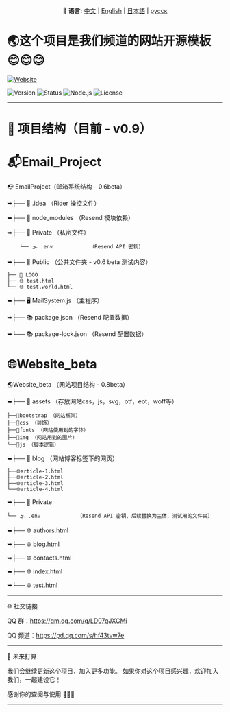  <p align="center">
  📘 <b>语言:</b>
  <a href="./README.md"> 中文</a> |
  <a href="./README.en.md"> English</a> |
  <a href="./README.ja.md"> 日本語</a> |
  <a href="./README.py.md"> русск</a>
</p>


# 🌏这个项目是我们频道的网站开源模板😊😊😊


[![Website](https://img.shields.io/badge/访问我们的网站-OpenFrqush-blue?logo=google-chrome)](https://openfrqushgame.com)     



![Version](https://img.shields.io/badge/version-0.9-blue)
![Status](https://img.shields.io/badge/status-beta-yellow)
![Node.js](https://img.shields.io/badge/node-%3E%3D18.0.0-green)
![License](https://img.shields.io/badge/license-MIT-blue)

---

# 📖 项目结构（目前 - v0.9）

  # 📬Email_Project 
📭 EmailProject（邮箱系统结构 - 0.6beta）


➥├── 📂 .idea               （Rider 操控文件）

➥├── 📂 node_modules        （Resend 模块依赖）

➥├── 📂 Private             （私密文件）

        └── 🌫️ .env            （Resend API 密钥）
➥├── 📂 Public              （公共文件夹 - v0.6 beta 测试内容）
```├── 📂 .idea
├── 📂 LOGO
├── 🌐 test.html
└── 🌐 test.world.html
```       
➥├── 🖥️ MailSystem.js       （主程序）

➥├── 📚 package.json        （Resend 配置数据）

➥└── 📚 package-lock.json   （Resend 配置数据）

# 🌐Website_beta
🌏Website_beta               （网站项目结构 - 0.8beta）

➥├── 📂 assets （存放网站css，js，svg，otf，eot，woff等）
```
├──📂bootstrap （网站框架）
├──📂css （装饰）
├──📂fonts （网站使用到的字体）
├──📂img （网站用到的图片）
└──📂js （脚本逻辑）
```
➥├── 📂 blog  （网站博客标签下的网页）
~~~
├──🌐article-1.html
├──🌐article-2.html
├──🌐article-3.html
└──🌐article-4.html

~~~
➥├── 📂 Private
```
└── 🌫️ .env            （Resend API 密钥，后续替换为主体，测试用的文件夹）
```
➥├── 🌐 authors.html

➥├── 🌐 blog.html

➥├── 🌐 contacts.html

➥├── 🌐 index.html

➥└── 🌐 test.html

---

🌐 社交链接

QQ 群：https://qm.qq.com/q/LD07qJXCMi

QQ 频道：https://pd.qq.com/s/hf43tvw7e



---

🔮 未来打算

我们会继续更新这个项目，加入更多功能。
如果你对这个项目感兴趣，欢迎加入我们，一起建设它！

感谢你的查阅与使用 🚀😊🤝


---



